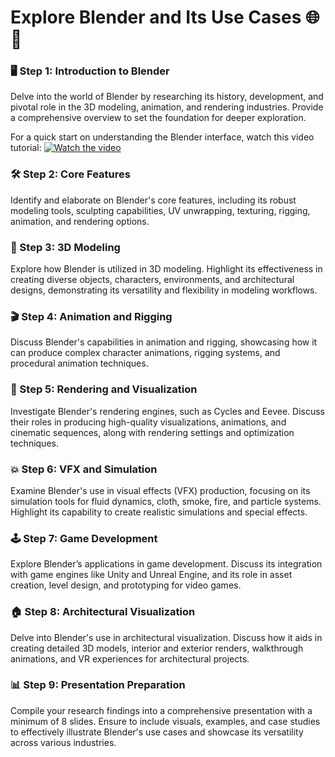 # **Explore Blender and Its Use Cases** 🌐🎨

### 🖥️ Step 1: Introduction to Blender
Delve into the world of Blender by researching its history, development, and pivotal role in the 3D modeling, animation, and rendering industries. Provide a comprehensive overview to set the foundation for deeper exploration.

For a quick start on understanding the Blender interface, watch this video tutorial:
[![Watch the video](https://img.youtube.com/vi/MhHuPcEkPFY/maxresdefault.jpg)](https://youtu.be/MhHuPcEkPFY)

### 🛠️ Step 2: Core Features
Identify and elaborate on Blender's core features, including its robust modeling tools, sculpting capabilities, UV unwrapping, texturing, rigging, animation, and rendering options.

### 🎨 Step 3: 3D Modeling
Explore how Blender is utilized in 3D modeling. Highlight its effectiveness in creating diverse objects, characters, environments, and architectural designs, demonstrating its versatility and flexibility in modeling workflows.

### 🎬 Step 4: Animation and Rigging
Discuss Blender's capabilities in animation and rigging, showcasing how it can produce complex character animations, rigging systems, and procedural animation techniques.

### 🌟 Step 5: Rendering and Visualization
Investigate Blender's rendering engines, such as Cycles and Eevee. Discuss their roles in producing high-quality visualizations, animations, and cinematic sequences, along with rendering settings and optimization techniques.

### 💥 Step 6: VFX and Simulation
Examine Blender's use in visual effects (VFX) production, focusing on its simulation tools for fluid dynamics, cloth, smoke, fire, and particle systems. Highlight its capability to create realistic simulations and special effects.

### 🕹️ Step 7: Game Development
Explore Blender’s applications in game development. Discuss its integration with game engines like Unity and Unreal Engine, and its role in asset creation, level design, and prototyping for video games.

### 🏠 Step 8: Architectural Visualization
Delve into Blender's use in architectural visualization. Discuss how it aids in creating detailed 3D models, interior and exterior renders, walkthrough animations, and VR experiences for architectural projects.

### 📊 Step 9: Presentation Preparation
Compile your research findings into a comprehensive presentation with a minimum of 8 slides. Ensure to include visuals, examples, and case studies to effectively illustrate Blender's use cases and showcase its versatility across various industries.

